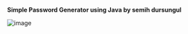 **Simple Password Generator using Java by semih dursungul**

![image](https://github.com/semihdursungul/java-projects/assets/114025283/338f3b48-cf60-4596-a7d7-63f33cf4625e)
